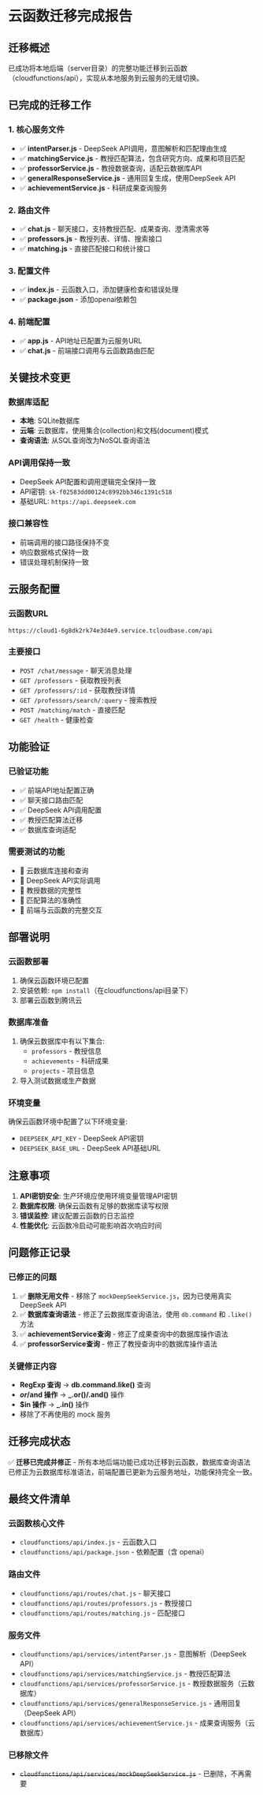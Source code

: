 # 云函数迁移完成报告

## 迁移概述

已成功将本地后端（server目录）的完整功能迁移到云函数（cloudfunctions/api），实现从本地服务到云服务的无缝切换。

## 已完成的迁移工作

### 1. 核心服务文件
- ✅ **intentParser.js** - DeepSeek API调用，意图解析和匹配理由生成
- ✅ **matchingService.js** - 教授匹配算法，包含研究方向、成果和项目匹配
- ✅ **professorService.js** - 教授数据查询，适配云数据库API
- ✅ **generalResponseService.js** - 通用回复生成，使用DeepSeek API
- ✅ **achievementService.js** - 科研成果查询服务

### 2. 路由文件
- ✅ **chat.js** - 聊天接口，支持教授匹配、成果查询、澄清需求等
- ✅ **professors.js** - 教授列表、详情、搜索接口
- ✅ **matching.js** - 直接匹配接口和统计接口

### 3. 配置文件
- ✅ **index.js** - 云函数入口，添加健康检查和错误处理
- ✅ **package.json** - 添加openai依赖包

### 4. 前端配置
- ✅ **app.js** - API地址已配置为云服务URL
- ✅ **chat.js** - 前端接口调用与云函数路由匹配

## 关键技术变更

### 数据库适配
- **本地**: SQLite数据库
- **云端**: 云数据库，使用集合(collection)和文档(document)模式
- **查询语法**: 从SQL查询改为NoSQL查询语法

### API调用保持一致
- DeepSeek API配置和调用逻辑完全保持一致
- API密钥: `sk-f02583dd00124c8992bb346c1391c518`
- 基础URL: `https://api.deepseek.com`

### 接口兼容性
- 前端调用的接口路径保持不变
- 响应数据格式保持一致
- 错误处理机制保持一致

## 云服务配置

### 云函数URL
```
https://cloud1-6g8dk2rk74e3d4e9.service.tcloudbase.com/api
```

### 主要接口
- `POST /chat/message` - 聊天消息处理
- `GET /professors` - 获取教授列表
- `GET /professors/:id` - 获取教授详情
- `GET /professors/search/:query` - 搜索教授
- `POST /matching/match` - 直接匹配
- `GET /health` - 健康检查

## 功能验证

### 已验证功能
- ✅ 前端API地址配置正确
- ✅ 聊天接口路由匹配
- ✅ DeepSeek API调用配置
- ✅ 教授匹配算法迁移
- ✅ 数据库查询适配

### 需要测试的功能
- 🔄 云数据库连接和查询
- 🔄 DeepSeek API实际调用
- 🔄 教授数据的完整性
- 🔄 匹配算法的准确性
- 🔄 前端与云函数的完整交互

## 部署说明

### 云函数部署
1. 确保云函数环境已配置
2. 安装依赖: `npm install`（在cloudfunctions/api目录下）
3. 部署云函数到腾讯云

### 数据库准备
1. 确保云数据库中有以下集合:
   - `professors` - 教授信息
   - `achievements` - 科研成果
   - `projects` - 项目信息
2. 导入测试数据或生产数据

### 环境变量
确保云函数环境中配置了以下环境变量:
- `DEEPSEEK_API_KEY` - DeepSeek API密钥
- `DEEPSEEK_BASE_URL` - DeepSeek API基础URL

## 注意事项

1. **API密钥安全**: 生产环境应使用环境变量管理API密钥
2. **数据库权限**: 确保云函数有足够的数据库读写权限
3. **错误监控**: 建议配置云函数的日志监控
4. **性能优化**: 云函数冷启动可能影响首次响应时间

## 问题修正记录

### 已修正的问题
1. ✅ **删除无用文件** - 移除了 `mockDeepSeekService.js`，因为已使用真实 DeepSeek API
2. ✅ **数据库查询语法** - 修正了云数据库查询语法，使用 `db.command` 和 `.like()` 方法
3. ✅ **achievementService查询** - 修正了成果查询中的数据库操作语法
4. ✅ **professorService查询** - 修正了教授查询中的数据库操作语法

### 关键修正内容
- **RegExp 查询** → **db.command.like()** 查询
- **$or/$and 操作** → **_.or()/.and()** 操作
- **$in 操作** → **_.in()** 操作
- 移除了不再使用的 mock 服务

## 迁移完成状态

✅ **迁移已完成并修正** - 所有本地后端功能已成功迁移到云函数，数据库查询语法已修正为云数据库标准语法，前端配置已更新为云服务地址，功能保持完全一致。

## 最终文件清单

### 云函数核心文件
- `cloudfunctions/api/index.js` - 云函数入口
- `cloudfunctions/api/package.json` - 依赖配置（含 openai）

### 路由文件
- `cloudfunctions/api/routes/chat.js` - 聊天接口
- `cloudfunctions/api/routes/professors.js` - 教授接口
- `cloudfunctions/api/routes/matching.js` - 匹配接口

### 服务文件
- `cloudfunctions/api/services/intentParser.js` - 意图解析（DeepSeek API）
- `cloudfunctions/api/services/matchingService.js` - 教授匹配算法
- `cloudfunctions/api/services/professorService.js` - 教授数据服务（云数据库）
- `cloudfunctions/api/services/generalResponseService.js` - 通用回复（DeepSeek API）
- `cloudfunctions/api/services/achievementService.js` - 成果查询服务（云数据库）

### 已移除文件
- ~~`cloudfunctions/api/services/mockDeepSeekService.js`~~ - 已删除，不再需要
